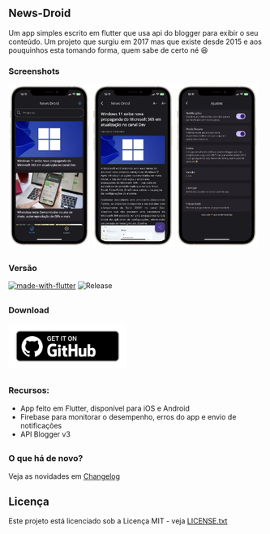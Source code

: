 ## News-Droid
Um app simples escrito em flutter que usa api do blogger para exibir o seu conteúdo. Um projeto que surgiu em 2017 mas que existe desde 2015 e aos pouquinhos esta tomando forma, quem sabe de certo né 😆

### Screenshots

<img src="screenshots/preview.png?raw=true" width="32%"> <img src="screenshots/preview2.png?raw=true" width="32%"> <img src="screenshots/preview3.png?raw=true" width="32%"> 

##

### Versão
[![made-with-flutter](https://img.shields.io/badge/Made%20with-Flutter-1f425f.svg)](https://flutter.dev/)
![Release](https://img.shields.io/github/v/release/hendrilmendes/News-Droid)
##

### Download

[<img src="img/get_github.png"
     alt="Download por GitHub"
     height="90">](https://github.com/hendrilmendes/News-Droid/releases)

##

### Recursos:

* App feito em Flutter, disponível para iOS e Android
* Firebase para monitorar o desempenho, erros do app e envio de notificações
* API Blogger v3
##

### O que há de novo?

Veja as novidades em [Changelog](https://github.com/hendrilmendes/News-Droid/blob/main/Changelog.md)

## Licença
Este projeto está licenciado sob a Licença MIT - veja [LICENSE.txt](LICENSE.txt)
